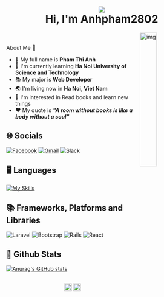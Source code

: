 <!-- 
- 👋 Hi, I’m @Anhpham2802
- 👀 I’m interested in Read books and learn new things
- 🌱 I’m currently learning Ha Noi University of Science and Technology
- 💞️ I’m looking to collaborate on ...
- 📫 How to reach me ...
- 🤔 I’m looking for help with ...
- 💬 Ask me about ...
- 📫 How to reach me: ...
- 😄 Pronouns: ...
- ⚡ Fun fact: ...

 -->
<h1 align="center"><img src="https://thumbs.gfycat.com/PepperyGrizzledClownanemonefish-max-1mb.gif" witdh="10px"> </img> <br>Hi, I'm Anhpham2802</h1>
<!-- 
<div align="center">
  <img src="https://readme-typing-svg.herokuapp.com?font=Jetbrains+Mono&pause=1000&width=435&lines=%3E+Welcome+to+my+profile+...+!;Heyyy!+I'm+Anh+Pham+%3C3" alt="Title" />
</div>
 -->
<img src="https://i.pinimg.com/originals/5d/30/cb/5d30cbafa582f9d272444f097aaad63c.gif" alt="img" width="30%" align="right"/>
<br> 
<p>About Me 🌸</p>

- 🍒 My full name is **Pham Thi Anh**<br>
- :school: I'm currently learning **Ha Noi University of Science and Technology**<br>
- :books: My major is **Web Developer**<br>
- :earth_asia: I'm living now in **Ha Noi, Viet Nam**<br>
- :monocle_face: I'm interested in Read books and learn new things<br>
- ♥️ My quote is ***"A room without books is like a body without a soul"***<br>

## 🌐 Socials
[![Facebook](https://img.shields.io/badge/Facebook-%231877F2.svg?style=for-the-badge&logo=Facebook&logoColor=white)](ttps://www.facebook.com/PhamAnh2802/)
[![Gmail](https://img.shields.io/badge/Gmail-D14836?style=for-the-badge&logo=gmail&logoColor=white)](mailto:anhcherry2802@gmail.com)
![Slack](https://img.shields.io/badge/Slack-4A154B?style=for-the-badge&logo=slack&logoColor=white)


## 🖥️ Languages
[![My Skills](https://skillicons.dev/icons?i=c,react,css,ruby,js,html,php,java,latex,py=3)](https://skillicons.dev)


## 📚 Frameworks, Platforms and Libraries
![Laravel](https://img.shields.io/badge/laravel-%23FF2D20.svg?style=for-the-badge&logo=laravel&logoColor=white)
![Bootstrap](https://img.shields.io/badge/bootstrap-%23563D7C.svg?style=for-the-badge&logo=bootstrap&logoColor=white)
![Rails](https://img.shields.io/badge/rails-%23CC0000.svg?style=for-the-badge&logo=ruby-on-rails&logoColor=white)
![React](https://img.shields.io/badge/react-%2320232a.svg?style=for-the-badge&logo=react&logoColor=%2361DAFB)

## 🧡 Github Stats
[![Anurag's GitHub stats](https://github-readme-stats.vercel.app/api?username=Anhpham2802&show_icons=true&theme=omni)](https://github.com/anuraghazra/github-readme-stats)

##
<p align="center">
<a href="https://www.facebook.com/PhamAnh2802/" target="blank"><img align="center" src="https://cdn.jsdelivr.net/npm/simple-icons@3.0.1/icons/facebook.svg" alt="z4xpl3s" height="20" width="20" /></a>
<a href="https://www.instagram.com/unmei_at/" target="blank"><img align="center" src="https://cdn.jsdelivr.net/npm/simple-icons@3.0.1/icons/instagram.svg" alt="z4xpl3s" height="20" width="20" /></a>
</p>
